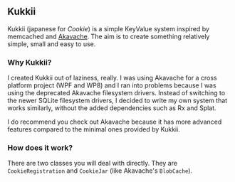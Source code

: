 ## Kukkii
Kukkii (japanese for *Cookie*) is a simple KeyValue system inspired by memcached and [Akavache](http://github.com/Akavache/Akavache). The aim is to create something relatively simple, small and easy to use.

### Why Kukkii?
I created Kukkii out of laziness, really. I was using Akavache for a cross platform project (WPF and WP8) and I ran into problems because I was using the deprecated Akavache filesystem drivers. Instead of switching 
to the newer SQLite filesystem drivers, I decided to write my own system that works similarly, without the added dependencies such as Rx and Splat.

I do recommend you check out Akavache because it has more advanced features compared to the minimal ones provided by Kukkii.

### How does it work?

There are two classes you will deal with directly. They are ```CookieRegistration``` and ```CookieJar``` (like Akavache's ```BlobCache```).